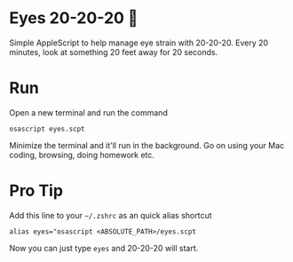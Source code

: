 # Eyes 20-20-20 👀
Simple AppleScript to help manage eye strain with 20-20-20. Every 20 minutes, look at something 20 feet away for 20 seconds. 

# Run

Open a new terminal and run the command

```
osascript eyes.scpt
```

Minimize the terminal and it'll run in the background. Go on using your Mac coding, browsing, doing homework etc.

# Pro Tip

Add this line to your `~/.zshrc` as an quick alias shortcut

```
alias eyes="osascript <ABSOLUTE_PATH>/eyes.scpt
```

Now you can just type `eyes` and 20-20-20 will start. 
